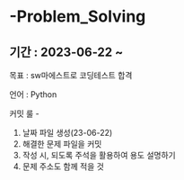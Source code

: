 # -Problem_Solving

## 기간 : 2023-06-22 ~ 

목표 : sw마에스트로 코딩테스트 합격

언어 : Python

커밋 룰 -
1. 날짜 파일 생성(23-06-22)
2. 해결한 문제 파일을 커밋
3. 작성 시, 되도록 주석을 활용하여 용도 설명하기
4. 문제 주소도 함께 적을 것

